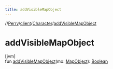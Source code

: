 ```yaml
---
title: addVisibleMapObject
---
```

//[Perry](../../../index.html)/[client](../index.html)/[Character](index.html)/[addVisibleMapObject](add-visible-map-object.html)



# addVisibleMapObject



[jvm]\
fun [addVisibleMapObject](add-visible-map-object.html)(mo: [MapObject](../../server.maps/-map-object/index.html)): [Boolean](https://kotlinlang.org/api/latest/jvm/stdlib/kotlin/-boolean/index.html)





